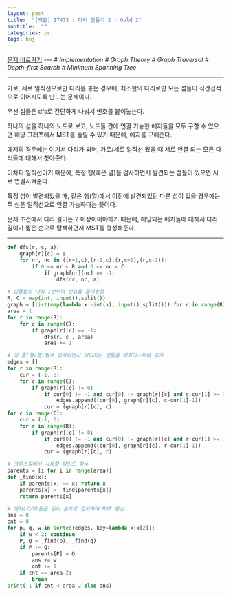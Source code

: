 ```yaml
---
layout: post
title:  "[백준] 17472 : 다리 만들기 2 : Gold 2"
subtitle:  ""
categories: ps
tags: boj
---
```


[문제 바로가기](https://www.acmicpc.net/problem/17472) --- *# Implementation # Graph Theory # Graph Traversal # Depth-first Search # Minimum Spanning Tree*

---

가로, 세로 일직선으로만 다리를 놓는 경우에, 최소한의 다리로만 모든 섬들이 직간접적으로 이어지도록 만드는 문제이다.

우선 섬들은 dfs로 간단하게 나눠서 번호를 붙여놓는다.

하나의 섬을 하나의 노드로 보고, 노드들 간에 연결 가능한 에지들을 모두 구할 수 있으면 해당 그래프에서 MST를 돌릴 수 있기 때문에, 에지를 구해준다.

에지의 경우에는 여기서 다리가 되며, 가로/세로 일직선 뒀을 때 서로 연결 되는 모든 다리들에 대해서 찾아준다.

어차피 일직선이기 때문에, 특정 행(혹은 열)을 검사하면서 발견되는 섬들이 있으면 서로 연결시켜준다.

특정 섬이 발견되었을 때, 같은 행(열)에서 이전에 발견되었던 다른 섬이 있을 경우에는 두 섬은 일직선으로 연결 가능하다는 뜻이다.

문제 조건에서 다리 길이는 2 이상이어야하기 때문에, 해당되는 에지들에 대해서 다리 길이가 짧은 순으로 탐색하면서 MST를 형성해준다.

---

```python
def dfs(r, c, a):
    graph[r][c] = a
    for nr, nc in ((r+1,c),(r-1,c),(r,c+1),(r,c-1)):
        if 0 <= nr < R and 0 <= nc < C:
            if graph[nr][nc] == -1:
                dfs(nr, nc, a)

# 섬들별로 나눠 1번부터 번호를 붙여놓음
R, C = map(int, input().split())
graph = [list(map(lambda x:-int(x), input().split())) for r in range(R)]
area = 1
for r in range(R):
    for c in range(C):
        if graph[r][c] == -1:
            dfs(r, c , area)
            area += 1

# 각 줄(행/열)별로 검사하면서 이어지는 섬들을 에지리스트에 추가
edges = []
for r in range(R):
    cur = (-1, 0)
    for c in range(C):
        if graph[r][c] != 0:
            if cur[0] != -1 and cur[0] != graph[r][c] and c-cur[1] >= 3:
                edges.append((cur[0], graph[r][c], c-cur[1]-1))
            cur = (graph[r][c], c)
for c in range(C):
    cur = (-1, 0)
    for r in range(R):
        if graph[r][c] != 0:
            if cur[0] != -1 and cur[0] != graph[r][c] and r-cur[1] >= 3:
                edges.append((cur[0], graph[r][c], r-cur[1]-1))
            cur = (graph[r][c], r)

# 크루스칼에서 사용할 파인드 함수
parents = [i for i in range(area)]
def _find(x):
    if parents[x] == x: return x
    parents[x] = _find(parents[x])
    return parents[x]

# 에지(다리)들을 길이 순으로 검사하며 MST 형성
ans = 0
cnt = 0
for p, q, w in sorted(edges, key=lambda x:x[2]):
    if w < 2: continue
    P, Q = _find(p), _find(q)
    if P != Q:
        parents[P] = Q
        ans += w
        cnt += 1
    if cnt == area-2:
        break
print(-1 if cnt < area-2 else ans)

```
